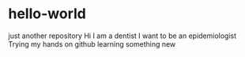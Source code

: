 # hello-world
just another repository
Hi I am a dentist
I want to be an epidemiologist
Trying my hands on github 
learning something new
